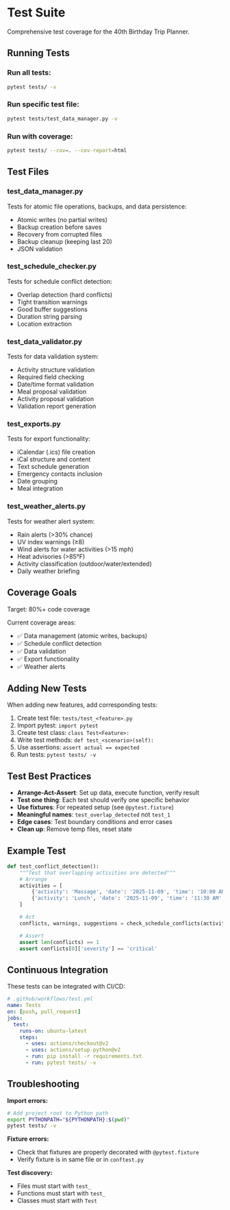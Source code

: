 # Test Suite

Comprehensive test coverage for the 40th Birthday Trip Planner.

## Running Tests

### Run all tests:
```bash
pytest tests/ -v
```

### Run specific test file:
```bash
pytest tests/test_data_manager.py -v
```

### Run with coverage:
```bash
pytest tests/ --cov=. --cov-report=html
```

## Test Files

### test_data_manager.py
Tests for atomic file operations, backups, and data persistence:
- Atomic writes (no partial writes)
- Backup creation before saves
- Recovery from corrupted files
- Backup cleanup (keeping last 20)
- JSON validation

### test_schedule_checker.py
Tests for schedule conflict detection:
- Overlap detection (hard conflicts)
- Tight transition warnings
- Good buffer suggestions
- Duration string parsing
- Location extraction

### test_data_validator.py
Tests for data validation system:
- Activity structure validation
- Required field checking
- Date/time format validation
- Meal proposal validation
- Activity proposal validation
- Validation report generation

### test_exports.py
Tests for export functionality:
- iCalendar (.ics) file creation
- iCal structure and content
- Text schedule generation
- Emergency contacts inclusion
- Date grouping
- Meal integration

### test_weather_alerts.py
Tests for weather alert system:
- Rain alerts (>30% chance)
- UV index warnings (≥8)
- Wind alerts for water activities (>15 mph)
- Heat advisories (>85°F)
- Activity classification (outdoor/water/extended)
- Daily weather briefing

## Coverage Goals

Target: 80%+ code coverage

Current coverage areas:
- ✅ Data management (atomic writes, backups)
- ✅ Schedule conflict detection
- ✅ Data validation
- ✅ Export functionality
- ✅ Weather alerts

## Adding New Tests

When adding new features, add corresponding tests:

1. Create test file: `tests/test_<feature>.py`
2. Import pytest: `import pytest`
3. Create test class: `class Test<Feature>:`
4. Write test methods: `def test_<scenario>(self):`
5. Use assertions: `assert actual == expected`
6. Run tests: `pytest tests/ -v`

## Test Best Practices

- **Arrange-Act-Assert**: Set up data, execute function, verify result
- **Test one thing**: Each test should verify one specific behavior
- **Use fixtures**: For repeated setup (see `@pytest.fixture`)
- **Meaningful names**: `test_overlap_detected` not `test_1`
- **Edge cases**: Test boundary conditions and error cases
- **Clean up**: Remove temp files, reset state

## Example Test

```python
def test_conflict_detection():
    """Test that overlapping activities are detected"""
    # Arrange
    activities = [
        {'activity': 'Massage', 'date': '2025-11-09', 'time': '10:00 AM', 'duration': '2 hours'},
        {'activity': 'Lunch', 'date': '2025-11-09', 'time': '11:30 AM', 'duration': '1 hour'}
    ]

    # Act
    conflicts, warnings, suggestions = check_schedule_conflicts(activities)

    # Assert
    assert len(conflicts) == 1
    assert conflicts[0]['severity'] == 'critical'
```

## Continuous Integration

These tests can be integrated with CI/CD:

```yaml
# .github/workflows/test.yml
name: Tests
on: [push, pull_request]
jobs:
  test:
    runs-on: ubuntu-latest
    steps:
      - uses: actions/checkout@v2
      - uses: actions/setup-python@v2
      - run: pip install -r requirements.txt
      - run: pytest tests/ -v
```

## Troubleshooting

**Import errors:**
```bash
# Add project root to Python path
export PYTHONPATH="${PYTHONPATH}:$(pwd)"
pytest tests/ -v
```

**Fixture errors:**
- Check that fixtures are properly decorated with `@pytest.fixture`
- Verify fixture is in same file or in `conftest.py`

**Test discovery:**
- Files must start with `test_`
- Functions must start with `test_`
- Classes must start with `Test`
